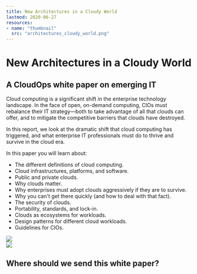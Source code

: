 ```yaml
---
title: New Architectures in a Cloudy World
lastmod: 2020-06-27
resources:
- name: "thumbnail"
  src: "architectures_cloudy_world.png"
---
```



<div class="landing-page">
    <!-- hero -->
    <div class="hero jumbotron reading-landing jumbotron-fluid">
        <div class="container-fluid">
            <div class="row">
                <div class="col-xl-6 offset-xl-2 col-lg-10 offset-lg-1 col-md-12">
                    <h1 class="display-4">New Architectures in a Cloudy World</h1>
                </div>
            </div>
        </div>
    </div>
    <div class="main-content">
        <div class="row">
            <div class="col-xl-4 offset-xl-2 without-bottom-line">
                <div class="workshop-prerequisites">
                    <h2>A CloudOps white paper on emerging IT</h2>             
                    <p>Cloud computing is a significant shift in the enterprise technology landscape. In the face of open, on-demand computing, CIOs must rebalance their IT strategy—both to take advantage of all that clouds can offer, and to mitigate the competitive barriers that clouds have destroyed.</p>
                    <p>In this report, we look at the dramatic shift that cloud computing has triggered, and what enterprise IT professionals must do to thrive and survive in the cloud era.</p>
                    <p>In this paper you will learn about:</p>
                    <ul class="dashes">
                    <li>The different definitions of cloud computing.</li>
                    <li>Cloud infrastructures, platforms, and software.</li>
                    <li>Public and private clouds.</li>
                    <li>Why clouds matter.</li>
                    <li>Why enterprises must adopt clouds aggressively if they are to survive.</li>
                    <li>Why you can't get there quickly (and how to deal with that fact).</li>
                    <li>The security of clouds.</li>
                    <li>Portability, standards, and lock-in.</li>
                    <li>Clouds as ecosystems for workloads.</li>
                    <li>Design patterns for different cloud workloads.</li>
                    <li>Guidelines for CIOs.</li>
                    </ul>
                </div>
            </div>
                <div class="col-xl-4 offset-xl-0 white-paper-image">
                <img src="/images/white-papers/new-architectures-in-a-cloudy-world.png">
            </div>
        </div>
            </div>
        </div>
    </div>
    <!-- contact us -->
    <div class="contact-us-card">
        <div class="row">
            <div class="col-xl-8 offset-xl-2 col-lg-10 offset-lg-1 col-md-12 col-sm-12 col-xs-12">
                <img src="/images/single-line-arrows.png">
            </div>
            <div
                class="col-xl-3 offset-xl-3 col-lg-3 offset-lg-1 col-md-10 offset-md-1 col-sm-10 offset-sm-1 col-xs-12">
                <h2>Where should we send this white paper?</h2>
            </div>
            <div
                class="col-xl-5 offset-xl-0 col-lg-6 offset-lg-1 col-md-8 offset-md-2 col-sm-10 offset-sm-1 col-xs-12 general-contact-form">
                <!--[if lte IE 8]>
<script charset="utf-8" type="text/javascript" src="//js.hsforms.net/forms/v2-legacy.js"></script>
<![endif]-->
<script charset="utf-8" type="text/javascript" src="//js.hsforms.net/forms/v2.js"></script>
<script>
  hbspt.forms.create({
	portalId: "732832",
	formId: "90247e9c-a1dc-4867-b8bc-e8d8d15a7c09"
});
</script>
            </div>
        </div>
    </div>
</div>